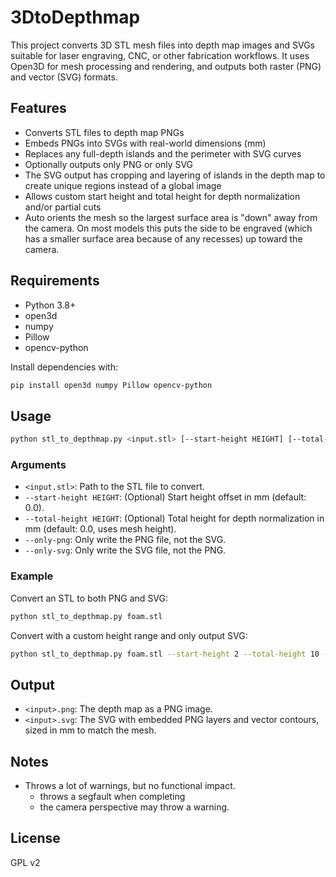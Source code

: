 # 3DtoDepthmap

This project converts 3D STL mesh files into depth map images and SVGs suitable for laser engraving, CNC, or other fabrication workflows. It uses Open3D for mesh processing and rendering, and outputs both raster (PNG) and vector (SVG) formats.

## Features
- Converts STL files to depth map PNGs
- Embeds PNGs into SVGs with real-world dimensions (mm)
- Replaces any full-depth islands and the perimeter with SVG curves
- Optionally outputs only PNG or only SVG
- The SVG output has cropping and layering of islands in the depth map to create unique regions instead of a global image
- Allows custom start height and total height for depth normalization and/or partial cuts
- Auto orients the mesh so the largest surface area is "down" away from the camera. On most models this puts the side to be engraved (which has a smaller surface area because of any recesses) up toward the camera.

## Requirements
- Python 3.8+
- open3d
- numpy
- Pillow
- opencv-python

Install dependencies with:
```bash
pip install open3d numpy Pillow opencv-python
```

## Usage

```bash
python stl_to_depthmap.py <input.stl> [--start-height HEIGHT] [--total-height HEIGHT] [--only-png] [--only-svg]
```

### Arguments
- `<input.stl>`: Path to the STL file to convert.
- `--start-height HEIGHT`: (Optional) Start height offset in mm (default: 0.0).
- `--total-height HEIGHT`: (Optional) Total height for depth normalization in mm (default: 0.0, uses mesh height).
- `--only-png`: Only write the PNG file, not the SVG.
- `--only-svg`: Only write the SVG file, not the PNG.

### Example
Convert an STL to both PNG and SVG:
```bash
python stl_to_depthmap.py foam.stl
```

Convert with a custom height range and only output SVG:
```bash
python stl_to_depthmap.py foam.stl --start-height 2 --total-height 10 --only-svg
```

## Output
- `<input>.png`: The depth map as a PNG image.
- `<input>.svg`: The SVG with embedded PNG layers and vector contours, sized in mm to match the mesh.

## Notes
 - Throws a lot of warnings, but no functional impact.
   - throws a segfault when completing
   - the camera perspective may throw a warning.

## License
GPL v2
